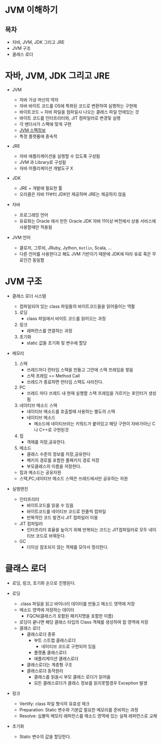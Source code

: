 # JVM 이해하기

## 목차
- 자바, JVM, JDK 그리고 JRE
- JVM 구조
- 클래스 로더

# 자바, JVM, JDK 그리고 JRE
- JVM
    - 자바 가상 머신의 약자
    - 자바 바이트 코드를 OS에 특화된 코드로 변환하여 실행하는 구현체
    - 바이트코드 = 자바 파일을 컴파일시 나오는 클래스 파일 안에있는 것
    - 바이트 코드를 인터프리터와, JIT 컴파일러로 변경및 실행
    - 각 밴더사가 스팩에 맞게 구현
    - [JVM 스펙정보](https://docs.oracle.com/javase/specs/jvms/se11/html/)
    - 특정 플랫폼에 종속적

- JRE
    - 자바 애플리케이션을 실행할 수 있도록 구성됨
    - JVM 과 Library로 구성됨
    - 자바 어플리케이션 개발도구 X
- JDK
    - JRE + 개발에 필요한 툴
    - 오라클은 자바 11부터 JDK만 제공하며 JRE는 제공하지 않음
- 자바
    - 프로그래밍 언어
    - 유료화는 Oracle 에서 만든 Oracle JDK 자바 11이상 버전에서 상용 서비스에 사용할때만 적용됨
- JVM 언어
    - 클로저, 그루비, JRuby, Jython, `Kotlin`, Scala, ...
    - 다른 언어를 사용한다고 해도 JVM 기반이기 때문에 JDK에 따라 유료 혹은 무료인건 동일함
# JVM 구조
- 클래스 로더 시스템
    - 컴파일되어 있는 class 파일들의 바이트코드들을 읽어들이는 역활
    1. 로딩
        - class 파일에서 바이트 코드를 읽어오는 과정 
    2. 링크
        - 래퍼런스를 연결하는 과정
    3. 초기화
        - static 값들 초기화 및 변수에 할당
- 메모리
    1. 스택
        - 쓰레드마다 런타임 스택을 만들고 그안에 스택 프레임을 쌓음
        - 스택 프레임 == Method Call
        - 쓰레드가 종료하면 런타임 스택도 사라진다.
    2. PC
        - 쓰레드 마다 쓰레드 내 현재 실행할 스택 프레임을 가르키는 포인터가 생성됨
    3. 네이티브 메소드 스택
        - 네이티브 메소드를 호출할때 사용하는 별도의 스택
        - 네이티브 메소드
            - 메소드에 네이티브라는 키워드가 붙어있고 해당 구현이 자바가아닌 C나 C++로 구현된것
    4. 힙
        - 객체를 저장,공유한다.
    5. 메소드
        - 클래스 수준의 정보를 저장,공유한다
        - 패키지 경로를 포함한 풀패키지 경로 저장
        - 부모클래스의 이름을 저장한다.
    - 힙과 메소드는 공유자원
    - 스택,PC,네이티브 메소드 스택은 쓰레드에서만 공유하는 자원

- 실행엔진
    - 인터프리터 
        - 바이트코드를 읽을 수 있음
        - 바이트코드를 네이티브 코드로 한줄씩 컴파일
        - 반복적인 코드 발견시 JIT 컴파일러 이용
    - JIT 컴파일러
        - 인터프리터 효율을 높이기 위해 반복되는 코드는 JIT컴파일러로  모두 네이티브 코드로 바꿔둔다.
    - GC
        - 더이상 참조되지 않는 객체를 모아서 정리한다.

# 클래스 로더
- 로딩, 링크, 초기화 순으로 진행된다.
- 로딩
    - .class 파일을 읽고 바이너리 데이터를 만들고 메소드 영역에 저장
    - 메소드 영역에 저장하는 데이터
        - FQCN(클래스가 포함된 패키지명을 포함한 이름) 
    - 로딩이 끝나면 해당 클래스 타입의 Class 객체를 생성하여 힙 영역에 저장
    - 클래스 로더
        - 클래스로더 종류
            - 부트 스트랩 클래스로더
                - 네이티브 코드로 구현되어 있음
            - 플랫폼 클래스로더
            - 애플리케이션 클래스로더
        - 클래스로더는 계층형 구조
        - 클래스로더 동작원리
            - 클래스를 읽을시 부모 클래스 로더가 읽어옴
            - 모든 클래스로더가 클래스 정보를 읽지못할경우 Exception 발생

- 링크
    - Vertify: class 파일 형식의 유효성 체크
    - Preparation: Static 변수와 기본값 필요한 메모리를 준비하는 과정
    - Resolve: 심볼릭 메모리 레퍼런스를 메소드 영역에 있는 실제 레퍼런스로 교체

- 초기화
    - Static 변수의 값을 할당한다.
